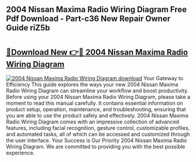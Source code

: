 ## 2004 Nissan Maxima Radio Wiring Diagram Free Pdf Download - Part-c36 New Repair Owner Guide riZ5b

# <h2><a href="http://dfmb98i.blite.top/?on=2004+Nissan+Maxima+Radio+Wiring+Diagram">🔗Download New 👉🔴 2004 Nissan Maxima Radio Wiring Diagram</a></h2>

[![2004 Nissan Maxima Radio Wiring Diagram download](https://i.imgur.com/lujVjoI.png)](http://dfmb98i.blite.top/?on=2004+Nissan+Maxima+Radio+Wiring+Diagram)
Your Gateway to Efficiency This guide explores the ways your new 2004 Nissan Maxima Radio Wiring Diagram can streamline your workflow and boost productivity. Before using your 2004 Nissan Maxima Radio Wiring Diagram, please take a moment to read this manual carefully. It contains essential information on product setup, operation, maintenance, and troubleshooting, ensuring that you are able to use the product safely and effectively. 2004 Nissan Maxima Radio Wiring Diagram comes with an impressive collection of advanced features, including facial recognition, gesture control, customizable profiles, and automated tasks, all of which can be accessed and customized through the user interface. Your Success is Our Priority 2004 Nissan Maxima Radio Wiring Diagram. We are committed to providing you with the best possible experience.
